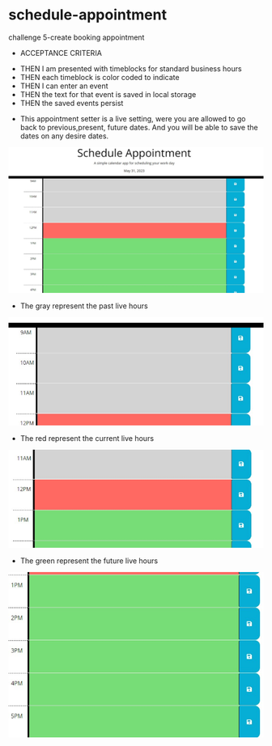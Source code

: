 # schedule-appointment
challenge 5-create booking appointment

* ACCEPTANCE CRITERIA 

- THEN I am presented with timeblocks for standard business hours
- THEN each timeblock is color coded to indicate 
- THEN I can enter an event
- THEN the text for that event is saved in local storage
- THEN the saved events persist

* This appointment setter is a live setting, were you are allowed to go back to previous,present, future dates. And you will be able to save the dates on any desire dates.



![Alt text](assets/images/main.jpg)

* The gray represent the past live hours

![Alt text](assets/images/past%20hours.jpg)

* The red represent the current live hours

![Alt text](assets/images/present.jpg)

* The green represent the future live hours

![Alt text](assets/images/future.jpg)
